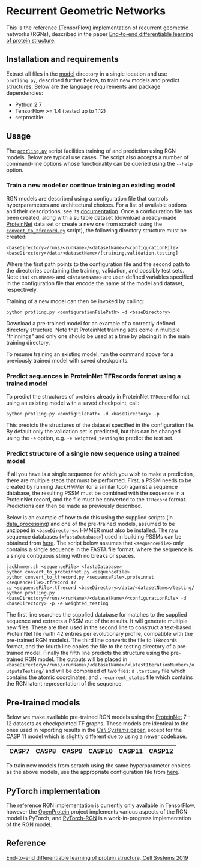 # Recurrent Geometric Networks
This is the reference (TensorFlow) implementation of recurrent geometric networks (RGNs), described in the paper [End-to-end differentiable learning of protein structure](https://www.cell.com/cell-systems/fulltext/S2405-4712(19)30076-6). 

## Installation and requirements
Extract all files in the [model](https://github.com/aqlaboratory/rgn/tree/master/model) directory in a single location and use `protling.py`, described further below, to train new models and predict structures. Below are the language requirements and package dependencies:

* Python 2.7
* TensorFlow >= 1.4 (tested up to 1.12)
* setproctitle

## Usage
The [`protling.py`](https://github.com/aqlaboratory/rgn/blob/master/model/protling.py) script facilities training of and prediction using RGN models. Below are typical use cases. The script also accepts a number of command-line options whose functionality can be queried using the `--help` option.

### Train a new model or continue training an existing model
RGN models are described using a configuration file that controls hyperparameters and architectural choices. For a list of available options and their descriptions, see its [documentation](https://github.com/aqlaboratory/rgn/blob/master/CONFIG.md). Once a configuration file has been created, along with a suitable dataset (download a ready-made [ProteinNet](https://github.com/aqlaboratory/proteinnet) data set or create a new one from scratch using the [`convert_to_tfrecord.py`](https://github.com/aqlaboratory/rgn/blob/master/model/convert_to_tfrecord.py) script), the following directory structure must be created:

```
<baseDirectory>/runs/<runName>/<datasetName>/<configurationFile>
<baseDirectory>/data/<datasetName>/[training,validation,testing]
```

Where the first path points to the configuration file and the second path to the directories containing the training, validation, and possibly test sets. Note that `<runName>` and `<datasetName>` are user-defined variables specified in the configuration file that encode the name of the model and dataset, respectively.

Training of a new model can then be invoked by calling:

```
python protling.py <configurationFilePath> -d <baseDirectory>
```

Download a pre-trained model for an example of a correctly defined directory structure. Note that ProteinNet training sets come in multiple "thinnings" and only one should be used at a time by placing it in the main training directory.

To resume training an existing model, run the command above for a previously trained model with saved checkpoints.

### Predict sequences in ProteinNet TFRecords format using a trained model
To predict the structures of proteins already in ProteinNet `TFRecord` format using an existing model with a saved checkpoint, call:

```
python protling.py <configFilePath> -d <baseDirectory> -p
```

This predicts the structures of the dataset specified in the configuration file. By default only the validation set is predicted, but this can be changed using the `-e` option, e.g. `-e weighted_testing` to predict the test set.

### Predict structure of a single new sequence using a trained model
If all you have is a single sequence for which you wish to make a prediction, there are multiple steps that must be performed. First, a PSSM needs to be created by running JackHMMer (or a similar tool) against a sequence database, the resulting PSSM must be combined with the sequence in a ProteinNet record, and the file must be converted to the `TFRecord` format. Predictions can then be made as previously described.

Below is an example of how to do this using the supplied scripts (in [data_processing](https://github.com/aqlaboratory/rgn/upload/master/data_processing)) and one of the pre-trained models, assumed to be unzipped in `<baseDirectory>`. HMMER must also be installed. The raw sequence databases (`<fastaDatabase>`) used in building PSSMs can be obtained from [here](https://github.com/aqlaboratory/proteinnet/blob/master/docs/raw_data.md). The script below assumes that `<sequenceFile>` only contains a single sequence in the FASTA file format, where the sequence is a single contiguous string with no breaks or spaces.

```
jackhmmer.sh <sequenceFile> <fastaDatabase>
python convert_to_proteinnet.py <sequenceFile>
python convert_to_tfrecord.py <sequenceFile>.proteinnet <sequenceFile>.tfrecord 42
cp <sequenceFile>.tfrecord <baseDirectory>/data/<datasetName>/testing/
python protling.py <baseDirectory>/runs/<runName>/<datasetName>/<configurationFile> -d <baseDirectory> -p -e weighted_testing
```

The first line searches the supplied database for matches to the supplied sequence and extracts a PSSM out of the results. It will generate multiple new files. These are then used in the second line to construct a text-based ProteinNet file (with 42 entries per evolutionary profile, compatible with the pre-trained RGN models). The third line converts the file to `TFRecords` format, and the fourth line copies the file to the testing directory of a pre-trained model. Finally the fifth line predicts the structure using the pre-trained RGN model. The outputs will be placed in  `<baseDirectory>/runs/<runName>/<datasetName>/<latestIterationNumber>/outputsTesting/` and will be comprised of two files: a `.tertiary` file which contains the atomic coordinates, and `.recurrent_states` file which contains the RGN latent representation of the sequence.

## Pre-trained models
Below we make available pre-trained RGN models using the [ProteinNet](https://github.com/aqlaboratory/proteinnet) 7 - 12 datasets as checkpointed TF graphs. These models are identical to the ones used in reporting results in the [_Cell Systems_ paper](https://www.cell.com/cell-systems/fulltext/S2405-4712(19)30076-6), except for the CASP 11 model which is slightly different due to using a newer codebase.

| [CASP7](https://sharehost.hms.harvard.edu/sysbio/alquraishi/rgn_models/RGN7.tar.gz) | [CASP8](https://sharehost.hms.harvard.edu/sysbio/alquraishi/rgn_models/RGN8.tar.gz) | [CASP9](https://sharehost.hms.harvard.edu/sysbio/alquraishi/rgn_models/RGN9.tar.gz) | [CASP10](https://sharehost.hms.harvard.edu/sysbio/alquraishi/rgn_models/RGN10.tar.gz) | [CASP11](https://sharehost.hms.harvard.edu/sysbio/alquraishi/rgn_models/RGN11.tar.gz) | [CASP12](https://sharehost.hms.harvard.edu/sysbio/alquraishi/rgn_models/RGN12.tar.gz) |
| --- | --- | --- | --- | --- | --- |

To train new models from scratch using the same hyperparameter choices as the above models, use the appropriate configuration file from [here](https://github.com/aqlaboratory/rgn/tree/master/configurations).

## PyTorch implementation
The reference RGN implementation is currently only available in TensorFlow, however the [OpenProtein](https://github.com/OpenProtein/openprotein) project implements various aspects of the RGN model in PyTorch, and [PyTorch-RGN](https://github.com/conradry/pytorch-rgn) is a work-in-progress implementation of the RGN model.

## Reference
[End-to-end differentiable learning of protein structure, Cell Systems 2019](https://www.cell.com/cell-systems/fulltext/S2405-4712(19)30076-6)

